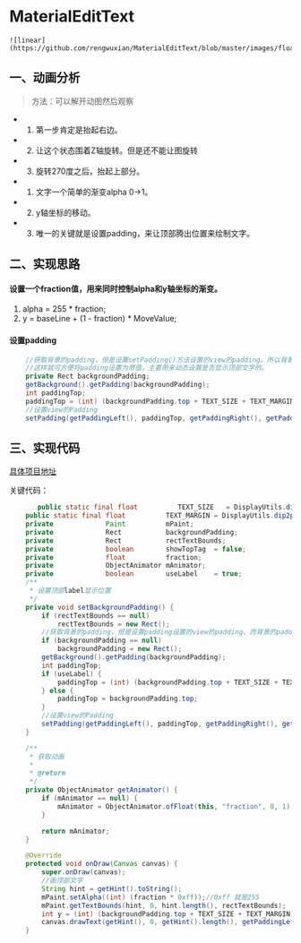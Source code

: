 # MaterialEditText


	![linear](https://github.com/rengwuxian/MaterialEditText/blob/master/images/floating_label.png)
## 一、动画分析
> 方法：可以解开动图然后观察

- 1. 第一步肯定是抬起右边。
- 2. 让这个状态围着Z轴旋转。但是还不能让图旋转
- 3. 旋转270度之后，抬起上部分。
- 1. 文字一个简单的渐变alpha 0->1。
- 2. y轴坐标的移动。
- 3. 唯一的关键就是设置padding，来让顶部腾出位置来绘制文字。
## 二、实现思路
#### 设置一个fraction值，用来同时控制alpha和y轴坐标的渐变。
1. alpha = 255 * fraction;
2. y = baseLine + (1 - fraction) * MoveValue;
#### 设置padding
```java
    //获取背景的padding，但是设置setPadding()方法设置的view的padding。所以背景的padding不会变。
    //这样就可方便将padding设置为原值，主要用来动态设置是否显示顶部文字的。
    private Rect backgroundPadding;
    getBackground().getPadding(backgroundPadding);
    int paddingTop;
    paddingTop = (int) (backgroundPadding.top + TEXT_SIZE + TEXT_MARGIN);
    //设置view的Padding
    setPadding(getPaddingLeft(), paddingTop, getPaddingRight(), getPaddingBottom());
```

## 三、实现代码

[具体项目地址](https://github.com/IRVING18/MaterialEditText)

关键代码：

```java
       public static final float          TEXT_SIZE   = DisplayUtils.dip2px(14);
    public static final float          TEXT_MARGIN = DisplayUtils.dip2px(10);
    private             Paint          mPaint;
    private             Rect           backgroundPadding;
    private             Rect           rectTextBounds;
    private             boolean        showTopTag  = false;
    private             float          fraction;
    private             ObjectAnimator mAnimator;
    private             boolean        useLabel    = true;
    /**
     * 设置顶部label显示位置
     */
    private void setBackgroundPadding() {
        if (rectTextBounds == null)
            rectTextBounds = new Rect();
        //获取背景的padding，但是设置padding设置的view的padding，而背景的padding不会变。主要用来动态设置是否显示顶部文字的。
        if (backgroundPadding == null)
            backgroundPadding = new Rect();
        getBackground().getPadding(backgroundPadding);
        int paddingTop;
        if (useLabel) {
            paddingTop = (int) (backgroundPadding.top + TEXT_SIZE + TEXT_MARGIN);
        } else {
            paddingTop = backgroundPadding.top;
        }
        //设置view的Padding
        setPadding(getPaddingLeft(), paddingTop, getPaddingRight(), getPaddingBottom());
    }

    /**
     * 获取动画
     *
     * @return
     */
    private ObjectAnimator getAnimator() {
        if (mAnimator == null) {
            mAnimator = ObjectAnimator.ofFloat(this, "fraction", 0, 1);
        }

        return mAnimator;
    }

    @Override
    protected void onDraw(Canvas canvas) {
        super.onDraw(canvas);
        //画顶部文字
        String hint = getHint().toString();
        mPaint.setAlpha((int) (fraction * 0xff));//0xff 就是255
        mPaint.getTextBounds(hint, 0, hint.length(), rectTextBounds);
        int y = (int) (backgroundPadding.top + TEXT_SIZE + TEXT_MARGIN) / 2 - (rectTextBounds.top + rectTextBounds.bottom) / 2;
        canvas.drawText(getHint(), 0, getHint().length(), getPaddingLeft(), y + (getHeight() - y) * (1 - fraction), mPaint);
    }

```

